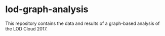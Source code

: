 # lod-graph-analysis
This repository contains the data and results of a graph-based analysis of the LOD Cloud 2017.
